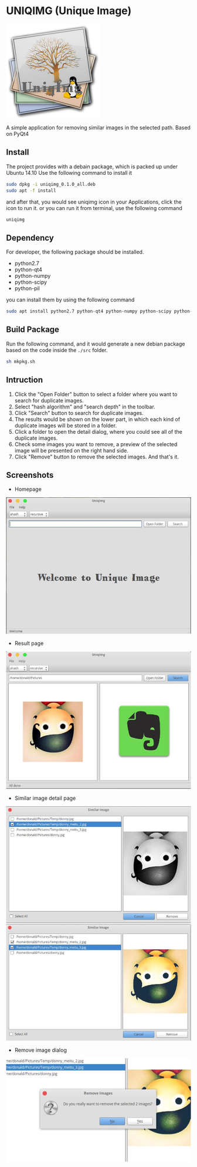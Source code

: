 # UNIQIMG (Unique Image)

![icon](screenshots/icon.png)

A simple application for removing similar images in the selected path. Based on PyQt4


## Install

The project provides with a debain package, which is packed up under Ubuntu 14.10
Use the following command to install it

```sh
sudo dpkg -i uniqimg_0.1.0_all.deb
sudo apt -f install
```

and after that, you would see uniqimg icon in your Applications, click the icon to run it.
or you can run it from terminal, use the following command

```sh
uniqimg
```

## Dependency

For developer, the following package should be installed.

* python2.7
* python-qt4
* python-numpy
* python-scipy
* python-pil

you can install them by using the following command

```sh
sudo apt install python2.7 python-qt4 python-numpy python-scipy python-pil
```

## Build Package

Run the following command, and it would generate a new debian package based on the code inside the `./src` folder.

```sh
sh mkpkg.sh
```

## Intruction

1. Click the "Open Folder" button to select a folder where you want to search for duplicate images.
2. Select "hash algorithm" and "search depth" in the toolbar.
3. Click "Search" button to search for duplicate images.
4. The results would be shown on the lower part, in which each kind of duplicate images will be stored in a folder.
5. Click a folder to open the detail dialog, where you could see all of the duplicate images.
6. Check some images you want to remove, a preview of the selected image will be presented on the right hand side.
7. Click "Remove" button to remove the selected images. And that's it.

## Screenshots

* Homepage

![](screenshots/1.jpeg)

* Result page

![](screenshots/2.jpeg)

* Similar image detail page

![](screenshots/3.jpeg)
![](screenshots/4.jpeg)

* Remove image dialog

![](screenshots/5.jpeg)
